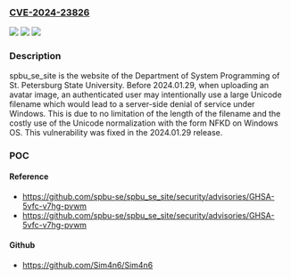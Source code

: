 ### [CVE-2024-23826](https://cve.mitre.org/cgi-bin/cvename.cgi?name=CVE-2024-23826)
![](https://img.shields.io/static/v1?label=Product&message=spbu_se_site&color=blue)
![](https://img.shields.io/static/v1?label=Version&message=%3D%20%3C%202024.01.29%20&color=brighgreen)
![](https://img.shields.io/static/v1?label=Vulnerability&message=CWE-770%3A%20Allocation%20of%20Resources%20Without%20Limits%20or%20Throttling&color=brighgreen)

### Description

spbu_se_site is the website of the Department of System Programming of St. Petersburg State University. Before 2024.01.29, when uploading an avatar image, an authenticated user may intentionally use a large Unicode filename which would lead to a server-side denial of service under Windows. This is due to no limitation of the length of the filename and the costly use of the Unicode normalization with the form NFKD on Windows OS.  This vulnerability was fixed in the 2024.01.29 release.

### POC

#### Reference
- https://github.com/spbu-se/spbu_se_site/security/advisories/GHSA-5vfc-v7hg-pvwm
- https://github.com/spbu-se/spbu_se_site/security/advisories/GHSA-5vfc-v7hg-pvwm

#### Github
- https://github.com/Sim4n6/Sim4n6

